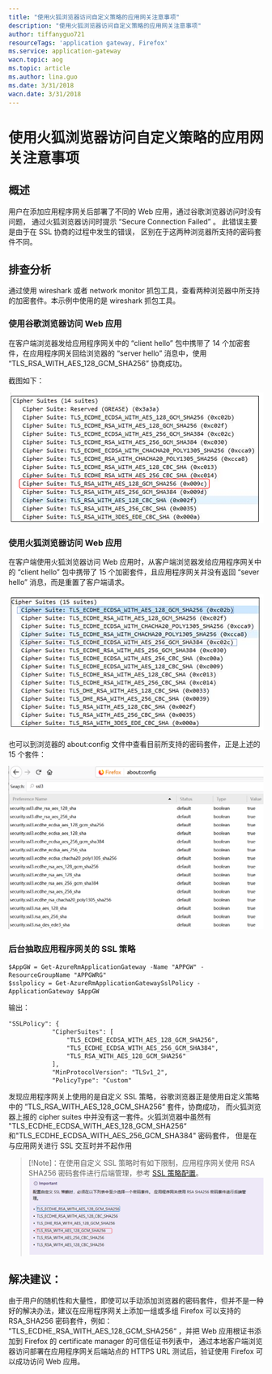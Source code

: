 ```yaml
---
title: "使用火狐浏览器访问自定义策略的应用网关注意事项"
description: "使用火狐浏览器访问自定义策略的应用网关注意事项"
author: tiffanyguo721
resourceTags: 'application gateway, Firefox'
ms.service: application-gateway
wacn.topic: aog
ms.topic: article
ms.author: lina.guo
ms.date: 3/31/2018
wacn.date: 3/31/2018
---
```


# 使用火狐浏览器访问自定义策略的应用网关注意事项

## 概述

用户在添加应用程序网关后部署了不同的 Web 应用，通过谷歌浏览器访问时没有问题， 通过火狐浏览器访问时提示 “Secure Connection Failed” 。 此错误主要是由于在 SSL 协商的过程中发生的错误， 区别在于这两种浏览器所支持的密码套件不同。

## 排查分析

通过使用 wireshark 或者 network monitor 抓包工具，查看两种浏览器中所支持的加密套件。本示例中使用的是 wireshark 抓包工具。

### 使用谷歌浏览器访问 Web 应用

在客户端浏览器发给应用程序网关中的 “client hello” 包中携带了 14 个加密套件，在应用程序网关回给浏览器的 “server hello” 消息中，使用 “TLS_RSA_WITH_AES_128_GCM_SHA256” 协商成功。

截图如下：

![](./media/aog-application-gateway-using-firefox-access-application-gateway/google-package.png)


### 使用火狐浏览器访问 Web 应用

在客户端使用火狐浏览器访问 Web 应用时，从客户端浏览器发给应用程序网关中的 “client hello” 包中携带了 15 个加密套件，且应用程序网关并没有返回 “sever hello” 消息，而是重置了客户端请求。

![](./media/aog-application-gateway-using-firefox-access-application-gateway/firefox-package1.png)

也可以到浏览器的 about:config 文件中查看目前所支持的密码套件，正是上述的 15 个套件：

![](./media/aog-application-gateway-using-firefox-access-application-gateway/firefox-package2.png)

### 后台抽取应用程序网关的 SSL 策略

```
$AppGW = Get-AzureRmApplicationGateway -Name "APPGW" -ResourceGroupName "APPGWRG"
$sslpolicy = Get-AzureRmApplicationGatewaySslPolicy -ApplicationGateway $AppGW
```

输出：

```
"SSLPolicy": {
            "CipherSuites": [
                "TLS_ECDHE_ECDSA_WITH_AES_128_GCM_SHA256",
                "TLS_ECDHE_ECDSA_WITH_AES_256_GCM_SHA384",
                "TLS_RSA_WITH_AES_128_GCM_SHA256"
            ],
            "MinProtocolVersion": "TLSv1_2",
            "PolicyType": "Custom"
```

发现应用程序网关上使用的是自定义 SSL 策略，谷歌浏览器正是使用自定义策略中的 ”TLS_RSA_WITH_AES_128_GCM_SHA256“ 套件，协商成功， 而火狐浏览器上报的 cipher suites 中并没有这一套件。火狐浏览器中虽然有 "TLS_ECDHE_ECDSA_WITH_AES_128_GCM_SHA256“ 和"TLS_ECDHE_ECDSA_WITH_AES_256_GCM_SHA384" 密码套件， 但是在与应用网关进行 SSL 交互时并不起作用

> [!Note]：在使用自定义 SSL 策略时有如下限制，应用程序网关使用 RSA SHA256 密码套件进行后端管理，参考 [SSL 策略配置](https://docs.azure.cn/zh-cn/application-gateway/application-gateway-configure-ssl-policy-powershell#configure-a-custom-ssl-policy)。
> ![](./media/aog-application-gateway-using-firefox-access-application-gateway/cipher-suite.png)

## 解决建议：

由于用户的随机性和大量性，即使可以手动添加浏览器的密码套件，但并不是一种好的解决办法，建议在应用程序网关上添加一组或多组 Firefox 可以支持的 RSA_SHA256 密码套件，例如： ”TLS_ECDHE_RSA_WITH_AES_128_GCM_SHA256“ ，并把 Web 应用根证书添加到 Firefox 的 certificate manager 的可信任证书列表中， 通过本地客户端浏览器访问部署在应用程序网关后端站点的 HTTPS URL 测试后，验证使用 Firefox 可以成功访问 Web 应用。
